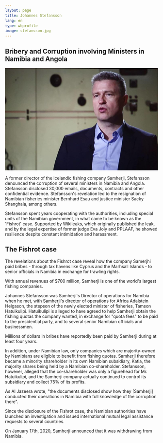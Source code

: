 ```yaml
---
layout: page
title: Johannes Stefansson
lang: en
type: wbprofile
image: stefansson.jpg
---
```


<h2>Bribery and Corruption involving Ministers in Namibia and Angola</h2>

<div class="profile-block">
<img src="/assets/images/profiles/stefansson.jpg">
<p class="top-blockquote">
A former director of the Icelandic fishing company Samherji, Stefansson denounced the corruption of several ministers in Namibia and Angola. Stefansson disclosed 30,000 emails, documents, contracts and other confidential evidence. Stefansson's revelation led to the resignation of Namibian fisheries minister Bernhard Esau and justice minister Sacky Shanghala, among others.

Stefansson spent years cooperating with the authorities, including special units of the Namibian government, in what came to be known as the 'Fishrot' case. Supported by Wikileaks, which originally published the leak, and by the legal expertise of former judge Eva Joly and PPLAAF, he showed resilience despite constant intimidation and harassment.
</p>
</div>


## The Fishrot case

The revelations about the Fishrot case reveal how the company Samerjhi paid bribes - through tax havens like Cyprus and the Marhsall Islands - to senior officials in Namibia in exchange for trawling rights.

With annual revenues of $700 million, Samherji is one of the world's largest fishing companies.

Johannes Stefansson was Samherji's Director of operations for Namibia when he met, with Samherji's director of operations for Africa Adalstein Helgason, the stepson of the newly elected minister of fisheries, Tamson Hatuikulipi. Hatuikulipi is alleged to have agreed to help Samherji obtain the fishing quotas the company wanted, in exchange for "quota fees" to be paid to the presidential party, and to several senior Namibian officials and businessmen.

Millions of dollars in bribes have reportedly been paid by Samherji during at least four years.

In addition, under Namibian law, only companies which are majority-owned by Namibians are eligible to benefit from fishing quotas. Samherji therefore became a minority shareholder in its own Namibian subsidiary, Katla, the majority shares being held by a Namibian co-shareholder. Stefansson, however, alleged that the co-shareholder was only a figurehead for Mr. Hatuikulipi, and the Samherji company actually continued to control its subsidiary and collect 75% of its profits.

As Al Jazeera wrote, "the documents disclosed show how they [Samherji] conducted their operations in Namibia with full knowledge of the corruption there".

Since the disclosure of the Fishrot case, the Namibian authorities have launched an investigation and issued international mutual legal assistance requests to several countries.

On January 17th, 2020, Samherji announced that it was withdrawing from Namibia.

